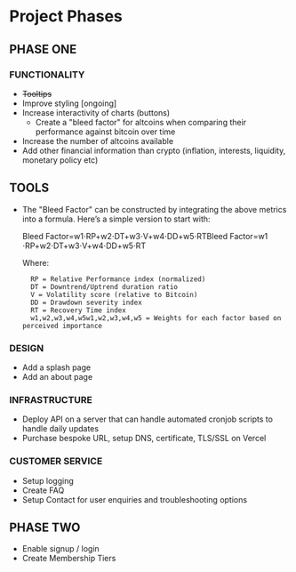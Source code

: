 # Project Phases

## PHASE ONE

### FUNCTIONALITY

- ~~Tooltips~~
- Improve styling [ongoing]
- Increase interactivity of charts (buttons)
    - Create a "bleed factor" for altcoins when comparing their performance against bitcoin over time
- Increase the number of altcoins available
- Add other financial information than crypto (inflation, interests, liquidity, monetary policy etc)

## TOOLS
- The "Bleed Factor" can be constructed by integrating the above metrics into a formula. Here’s a simple version to start with:

    Bleed Factor=w1⋅RP+w2⋅DT+w3⋅V+w4⋅DD+w5⋅RTBleed Factor=w1​⋅RP+w2​⋅DT+w3​⋅V+w4​⋅DD+w5​⋅RT

    Where:

        RP = Relative Performance index (normalized)
        DT = Downtrend/Uptrend duration ratio
        V = Volatility score (relative to Bitcoin)
        DD = Drawdown severity index
        RT = Recovery Time index
        w1,w2,w3,w4,w5w1​,w2​,w3​,w4​,w5​ = Weights for each factor based on perceived importance

### DESIGN

- Add a splash page
- Add an about page

### INFRASTRUCTURE

- Deploy API on a server that can handle automated cronjob scripts to handle daily updates
- Purchase bespoke URL, setup DNS, certificate, TLS/SSL on Vercel

### CUSTOMER SERVICE

- Setup logging
- Create FAQ
- Setup Contact for user enquiries and troubleshooting options

## PHASE TWO

- Enable signup / login
- Create Membership Tiers